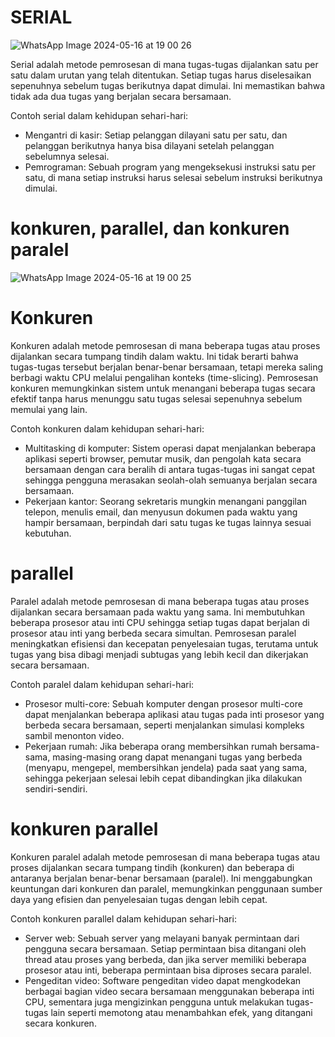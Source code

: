 # SERIAL
![WhatsApp Image 2024-05-16 at 19 00 26](https://github.com/Rizal2828/SysOP24-3123521016/assets/160558552/c7f331c8-5256-4282-ab00-8f0751f2dbfd)

Serial adalah metode pemrosesan di mana tugas-tugas dijalankan satu per satu dalam urutan yang telah ditentukan. Setiap tugas harus diselesaikan sepenuhnya sebelum tugas berikutnya dapat dimulai. Ini memastikan bahwa tidak ada dua tugas yang berjalan secara bersamaan.

Contoh serial dalam kehidupan sehari-hari:
- Mengantri di kasir: Setiap pelanggan dilayani satu per satu, dan pelanggan berikutnya hanya bisa dilayani setelah pelanggan sebelumnya selesai.
- Pemrograman: Sebuah program yang mengeksekusi instruksi satu per satu, di mana setiap instruksi harus selesai sebelum instruksi berikutnya dimulai.

# konkuren, parallel, dan konkuren paralel
![WhatsApp Image 2024-05-16 at 19 00 25](https://github.com/Rizal2828/SysOP24-3123521016/assets/160558552/b9458562-d6e3-4c5c-a654-c89b20bd397d)
# Konkuren
Konkuren adalah metode pemrosesan di mana beberapa tugas atau proses dijalankan secara tumpang tindih dalam waktu. Ini tidak berarti bahwa tugas-tugas tersebut berjalan benar-benar bersamaan, tetapi mereka saling berbagi waktu CPU melalui pengalihan konteks (time-slicing). Pemrosesan konkuren memungkinkan sistem untuk menangani beberapa tugas secara efektif tanpa harus menunggu satu tugas selesai sepenuhnya sebelum memulai yang lain.

Contoh konkuren dalam kehidupan sehari-hari:
- Multitasking di komputer: Sistem operasi dapat menjalankan beberapa aplikasi seperti browser, pemutar musik, dan pengolah kata secara bersamaan dengan cara beralih di antara tugas-tugas ini sangat cepat sehingga pengguna merasakan seolah-olah semuanya berjalan secara bersamaan.
- Pekerjaan kantor: Seorang sekretaris mungkin menangani panggilan telepon, menulis email, dan menyusun dokumen pada waktu yang hampir bersamaan, berpindah dari satu tugas ke tugas lainnya sesuai kebutuhan.

# parallel
Paralel adalah metode pemrosesan di mana beberapa tugas atau proses dijalankan secara bersamaan pada waktu yang sama. Ini membutuhkan beberapa prosesor atau inti CPU sehingga setiap tugas dapat berjalan di prosesor atau inti yang berbeda secara simultan. Pemrosesan paralel meningkatkan efisiensi dan kecepatan penyelesaian tugas, terutama untuk tugas yang bisa dibagi menjadi subtugas yang lebih kecil dan dikerjakan secara bersamaan.

Contoh paralel dalam kehidupan sehari-hari:
- Prosesor multi-core: Sebuah komputer dengan prosesor multi-core dapat menjalankan beberapa aplikasi atau tugas pada inti prosesor yang berbeda secara bersamaan, seperti menjalankan simulasi kompleks sambil menonton video.
- Pekerjaan rumah: Jika beberapa orang membersihkan rumah bersama-sama, masing-masing orang dapat menangani tugas yang berbeda (menyapu, mengepel, membersihkan jendela) pada saat yang sama, sehingga pekerjaan selesai lebih cepat dibandingkan jika dilakukan sendiri-sendiri.

# konkuren parallel
Konkuren paralel adalah metode pemrosesan di mana beberapa tugas atau proses dijalankan secara tumpang tindih (konkuren) dan beberapa di antaranya berjalan benar-benar bersamaan (paralel). Ini menggabungkan keuntungan dari konkuren dan paralel, memungkinkan penggunaan sumber daya yang efisien dan penyelesaian tugas dengan lebih cepat.

Contoh konkuren parallel dalam kehidupan sehari-hari:
- Server web: Sebuah server yang melayani banyak permintaan dari pengguna secara bersamaan. Setiap permintaan bisa ditangani oleh thread atau proses yang berbeda, dan jika server memiliki beberapa prosesor atau inti, beberapa permintaan bisa diproses secara paralel.
- Pengeditan video: Software pengeditan video dapat mengkodekan berbagai bagian video secara bersamaan menggunakan beberapa inti CPU, sementara juga mengizinkan pengguna untuk melakukan tugas-tugas lain seperti memotong atau menambahkan efek, yang ditangani secara konkuren.
